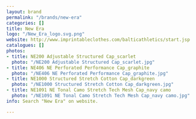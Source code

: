 ```yaml
---
layout: brand
permalink: "/brands/new-era"
categories: []
title: New Era
logo: "/New_Era_logo.svg.png"
website: http://www.imprintableclothes.com/balticathletics/start.jsp
catalogues: []
photos:
- title: NE200 Adjustable Structured Cap_scarlet
  photo: "/NE200 Adjustable Structured Cap_scarlet.jpg"
- title: NE406 NE Perforated Performance Cap_graphite
  photo: "/NE406 NE Perforated Performance Cap_graphite.jpg"
- title: NE1000 Structured Stretch Cotton Cap_darkgreen
  photo: "/NE1000 Structured Stretch Cotton Cap_darkgreen.jpg"
- title: NE1091 NE Tonal Camo Stretch Tech Mesh Cap_navy camo
  photo: "/NE1091 NE Tonal Camo Stretch Tech Mesh Cap_navy camo.jpg"
info: Search "New Era" on website.

---
```


